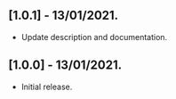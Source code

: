 ## [1.0.1] - 13/01/2021.

* Update description and documentation.

## [1.0.0] - 13/01/2021.

* Initial release.
